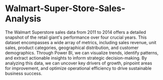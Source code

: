 # Walmart-Super-Store-Sales-Analysis
The Walmart Superstore sales data from 2011 to 2014 offers a detailed snapshot of the retail giant's performance over four crucial years. This dataset encompasses a wide array of metrics, including sales revenue, unit sales, product categories, geographical distribution, and customer demographics. Through Power BI, we can visualize trends, identify patterns, and extract actionable insights to inform strategic decision-making. By analyzing this data, we can uncover key drivers of growth, pinpoint areas for improvement, and optimize operational efficiency to drive sustainable business success.
